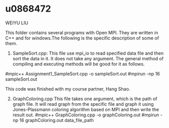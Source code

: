 u0868472
========

WEIYU LIU

This folder contains several programs with Open MPI. They are written in C++ and for windows.The following is the specific description of some of them.

1. SampleSort.cpp:
  This file use mpi_io to read specified data file and then sort the data in it. It does not take any argument. The general method of compiling and executing methods will be good for it as follows.

  #mpic++ Assignment1_SampleSort.cpp -o sampleSort.out
  #mpirun -np 16 sampleSort.out

  This code was finished with my course partner, Hang Shao.
   
2. GraphColoring.cpp
  This file takes one argument, which is the path of graph file. It will read graph from the specific file and graph it using Jones-Plassmann coloring algorithm based on MPI and then write the result out.
  #mpic++ GraphColoring.cpp -o graphColoring.out
  #mpirun -np 16 graphColoring.out data_file_path
